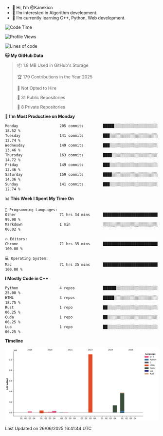 - 👋 Hi, I’m @Kanekicn
- 👀 I’m interested in Algorithm development.
- 🌱 I’m currently learning C++, Python, Web development.

<!---
cotecsz/cotecsz is a ✨ special ✨ repository because its `README.md` (this file) appears on your GitHub profile.
You can click the Preview link to take a look at your changes.
--->

<!--START_SECTION:waka-->
![Code Time](http://img.shields.io/badge/Code%20Time-3%2C749%20hrs%2026%20mins-blue)

![Profile Views](http://img.shields.io/badge/Profile%20Views-0-blue)

![Lines of code](https://img.shields.io/badge/From%20Hello%20World%20I%27ve%20Written-1.7%20million%20lines%20of%20code-blue)

**🐱 My GitHub Data** 

> 📦 1.8 MB Used in GitHub's Storage 
 > 
> 🏆 179 Contributions in the Year 2025
 > 
> 🚫 Not Opted to Hire
 > 
> 📜 31 Public Repositories 
 > 
> 🔑 8 Private Repositories 
 > 
📅 **I'm Most Productive on Monday** 

```text
Monday                   205 commits         █████░░░░░░░░░░░░░░░░░░░░   18.52 % 
Tuesday                  141 commits         ███░░░░░░░░░░░░░░░░░░░░░░   12.74 % 
Wednesday                149 commits         ███░░░░░░░░░░░░░░░░░░░░░░   13.46 % 
Thursday                 163 commits         ████░░░░░░░░░░░░░░░░░░░░░   14.72 % 
Friday                   149 commits         ███░░░░░░░░░░░░░░░░░░░░░░   13.46 % 
Saturday                 159 commits         ████░░░░░░░░░░░░░░░░░░░░░   14.36 % 
Sunday                   141 commits         ███░░░░░░░░░░░░░░░░░░░░░░   12.74 % 
```


📊 **This Week I Spent My Time On** 

```text
💬 Programming Languages: 
Other                    71 hrs 34 mins      █████████████████████████   99.98 % 
Markdown                 1 min               ░░░░░░░░░░░░░░░░░░░░░░░░░   00.02 % 

🔥 Editors: 
Chrome                   71 hrs 35 mins      █████████████████████████   100.00 % 

💻 Operating System: 
Mac                      71 hrs 35 mins      █████████████████████████   100.00 % 
```

**I Mostly Code in C++** 

```text
Python                   4 repos             ██████░░░░░░░░░░░░░░░░░░░   25.00 % 
HTML                     3 repos             █████░░░░░░░░░░░░░░░░░░░░   18.75 % 
Rust                     1 repo              ██░░░░░░░░░░░░░░░░░░░░░░░   06.25 % 
Cuda                     1 repo              ██░░░░░░░░░░░░░░░░░░░░░░░   06.25 % 
Lua                      1 repo              ██░░░░░░░░░░░░░░░░░░░░░░░   06.25 % 
```



**Timeline**

![Lines of Code chart](https://raw.githubusercontent.com/Kanekicn/Kanekicn/master/assets/bar_graph.png)


 Last Updated on 26/06/2025 16:41:44 UTC
<!--END_SECTION:waka-->
